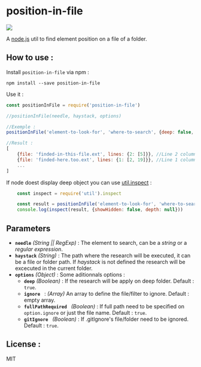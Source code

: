# position-in-file
![](https://travis-ci.org/arncet/position-in-file.svg?branch=master)

A [node.js](https://nodejs.org/en/) util to find element position on a file of a folder.

## How to use :

Install `position-in-file` via npm :

```
npm install --save position-in-file
```

Use it : 

```javascript
const positionInFile = require('position-in-file')

//positionInFile(needle, haystack, options)

//Exemple :
positionInFile('element-to-look-for', 'where-to-search', {deep: false, ...})

//Result : 
[
	{file: 'finded-in-this-file.ext', lines: {2: [5]}}, //Line 2 column 5
	{file: 'finded-here.too.ext', lines: {1: [2, 19]}}, //Line 1 column 5, line 1 column 19
	...
]
```

If node doest display deep object you can use [util.inspect](https://nodejs.org/api/util.html#util_util_inspect_object_options) : 

```javascript
	const inspect = require('util').inspect

	const result = positionInFile('element-to-look-for', 'where-to-search', {deep: false, ...})
	console.log(inspect(result, {showHidden: false, depth: null}))
```

## Parameters

* **`needle`** *(String || RegExp)* : The element to search, can be a *string* or a *regular expression*.
* **`haystack`** *(String)* : The path where the research will be executed, it can be a file or folder path. If *haystack* is not defined the research will be excecuted in the current folder.
* **`options`** *(Object)* : Some aditionnals options :
	* **`deep`** *(Boolean)* : If the research will be apply on deep folder. Default : ```true```.
	* **`ignore `** : *(Array)* An array to define the file/filter to ignore. Default : empty array.
	* **`fullPathRequired `** *(Boolean)* : If full path need to be specified on ```option.ignore``` or just the file name. Default : ```true```.
	* **`gitIgnore `** *(Boolean)* : If .gitIgnore's file/folder need to be ignored. Default : ```true```.
	
## License :

MIT








